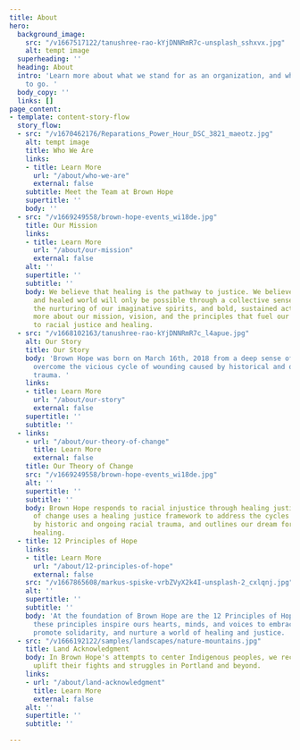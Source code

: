 ```yaml
---
title: About
hero:
  background_image:
    src: "/v1667517122/tanushree-rao-kYjDNNRmR7c-unsplash_sshxvx.jpg"
    alt: tempt image
  superheading: ''
  heading: About
  intro: 'Learn more about what we stand for as an organization, and where we want
    to go. '
  body_copy: ''
  links: []
page_content:
- template: content-story-flow
  story_flow:
  - src: "/v1670462176/Reparations_Power_Hour_DSC_3821_maeotz.jpg"
    alt: tempt image
    title: Who We Are
    links:
    - title: Learn More
      url: "/about/who-we-are"
      external: false
    subtitle: Meet the Team at Brown Hope
    supertitle: ''
    body: ''
  - src: "/v1669249558/brown-hope-events_wi18de.jpg"
    title: Our Mission
    links:
    - title: Learn More
      url: "/about/our-mission"
      external: false
    alt: ''
    supertitle: ''
    subtitle: ''
    body: We believe that healing is the pathway to justice. We believe that a just
      and healed world will only be possible through a collective sense of interdependence,
      the nurturing of our imaginative spirits, and bold, sustained action. Learn
      more about our mission, vision, and the principles that fuel our commitment
      to racial justice and healing.
  - src: "/v1668102163/tanushree-rao-kYjDNNRmR7c_l4apue.jpg"
    alt: Our Story
    title: Our Story
    body: 'Brown Hope was born on March 16th, 2018 from a deep sense of urgency to
      overcome the vicious cycle of wounding caused by historical and ongoing racial
      trauma. '
    links:
    - title: Learn More
      url: "/about/our-story"
      external: false
    supertitle: ''
    subtitle: ''
  - links:
    - url: "/about/our-theory-of-change"
      title: Learn More
      external: false
    title: Our Theory of Change
    src: "/v1669249558/brown-hope-events_wi18de.jpg"
    alt: ''
    supertitle: ''
    subtitle: ''
    body: Brown Hope responds to racial injustice through healing justice. Our theory
      of change uses a healing justice framework to address the cycles of harm perpetuated
      by historic and ongoing racial trauma, and outlines our dream for collective
      healing.
  - title: 12 Principles of Hope
    links:
    - title: Learn More
      url: "/about/12-principles-of-hope"
      external: false
    src: "/v1667865608/markus-spiske-vrbZVyX2k4I-unsplash-2_cxlqnj.jpg"
    alt: ''
    supertitle: ''
    subtitle: ''
    body: 'At the foundation of Brown Hope are the 12 Principles of Hope. Together,
      these principles inspire ours hearts, minds, and voices to embrace abundance,
      promote solidarity, and nurture a world of healing and justice. '
  - src: "/v1666192122/samples/landscapes/nature-mountains.jpg"
    title: Land Acknowledgment
    body: In Brown Hope's attempts to center Indigenous peoples, we recognize and
      uplift their fights and struggles in Portland and beyond.
    links:
    - url: "/about/land-acknowledgment"
      title: Learn More
      external: false
    alt: ''
    supertitle: ''
    subtitle: ''

---
```

